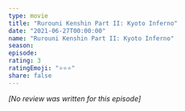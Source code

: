 ```yaml
---
type: movie
title: "Rurouni Kenshin Part II: Kyoto Inferno"
date: "2021-06-27T00:00:00"
name: "Rurouni Kenshin Part II: Kyoto Inferno"
season:
episode:
rating: 3
ratingEmoji: "⭐️⭐️⭐️"
share: false
---
```


_[No review was written for this episode]_
